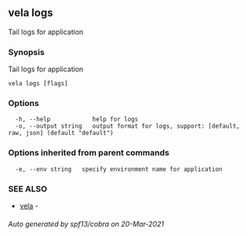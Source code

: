 ## vela logs

Tail logs for application

### Synopsis

Tail logs for application

```
vela logs [flags]
```

### Options

```
  -h, --help            help for logs
  -o, --output string   output format for logs, support: [default, raw, json] (default "default")
```

### Options inherited from parent commands

```
  -e, --env string   specify environment name for application
```

### SEE ALSO

* [vela](vela.md)	 - 

###### Auto generated by spf13/cobra on 20-Mar-2021
